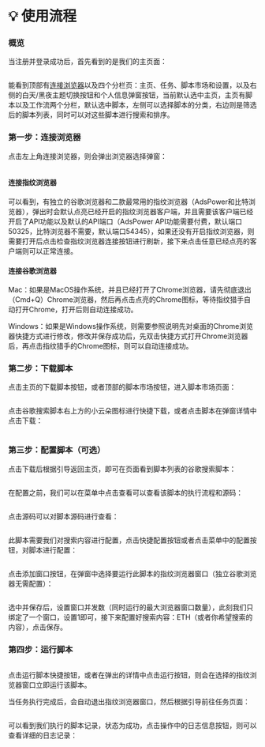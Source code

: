 # 💡 使用流程

### 概览

当注册并登录成功后，首先看到的是我们的主页面：

<figure><img src="../.gitbook/assets/WX20240308-235847@2x.png" alt=""><figcaption></figcaption></figure>

能看到顶部有[连接浏览器](shi-yong-liu-cheng.md#di-yi-bu-lian-jie-liu-lan-qi)以及四个分栏页：主页、任务、脚本市场和设置，以及右侧的白天/黑夜主题切换按钮和个人信息弹窗按钮，当前默认选中主页，主页有脚本以及工作流两个分栏，默认选中脚本，左侧可以选择脚本的分类，右边则是筛选后的脚本列表，同时可以对这些脚本进行搜索和排序。

### 第一步：连接浏览器

点击左上角连接浏览器，则会弹出浏览器选择弹窗：

<figure><img src="../.gitbook/assets/WX20240309-002758@2x.png" alt=""><figcaption></figcaption></figure>

#### 连接指纹浏览器

可以看到，有独立的谷歌浏览器和二款最常用的指纹浏览器（AdsPower和比特浏览器），弹出时会默认点亮已经开启的指纹浏览器客户端，并且需要该客户端已经开启了API功能以及默认的API端口（AdsPower API功能需要付费，默认端口50325，比特浏览器不需要，默认端口54345），如果还没有开启指纹浏览器，则需要打开后点击检查指纹浏览器连接按钮进行刷新，接下来点击任意已经点亮的客户端则可以正常连接。

#### 连接谷歌浏览器

Mac：如果是MacOS操作系统，并且已经打开了Chrome浏览器，请先彻底退出（Cmd+Q）Chrome浏览器，然后再点击点亮的Chrome图标，等待指纹猎手自动打开Chrome，打开后则自动连接成功。

Windows：如果是Windows操作系统，则需要参照说明先对桌面的Chrome浏览器快捷方式进行修改，修改并保存成功后，先双击快捷方式打开Chrome浏览器后，再点击指纹猎手的Chrome图标，则可以自动连接成功。

### 第二步：下载脚本

点击主页的下载脚本按钮，或者顶部的脚本市场按钮，进入脚本市场页面：



<figure><img src="../.gitbook/assets/WX20240309-112321@2x.png" alt=""><figcaption></figcaption></figure>

点击谷歌搜索脚本右上方的小云朵图标进行快捷下载，或者点击脚本在弹窗详情中点击下载：

<figure><img src="../.gitbook/assets/WX20240309-112758@2x.png" alt=""><figcaption></figcaption></figure>

### 第三步：配置脚本（可选）

点击下载后根据引导返回主页，即可在页面看到脚本列表的谷歌搜索脚本：

<figure><img src="../.gitbook/assets/WX20240309-114059@2x.png" alt=""><figcaption></figcaption></figure>

在配置之前，我们可以在菜单中点击查看可以查看该脚本的执行流程和源码：

<figure><img src="../.gitbook/assets/WX20240309-121802@2x.png" alt=""><figcaption></figcaption></figure>

点击源码可以对脚本源码进行查看：

<figure><img src="../.gitbook/assets/WX20240309-121855@2x.png" alt=""><figcaption></figcaption></figure>

此脚本需要我们对搜索内容进行配置，点击快捷配置按钮或者点击菜单中的配置按钮，对脚本进行配置：

<figure><img src="../.gitbook/assets/WX20240309-114247@2x.png" alt=""><figcaption></figcaption></figure>

点击添加窗口按钮，在弹窗中选择要运行此脚本的指纹浏览器窗口（独立谷歌浏览器无需配置）：

<figure><img src="../.gitbook/assets/WX20240309-114802@2x.png" alt=""><figcaption></figcaption></figure>

选中并保存后，设置窗口并发数（同时运行的最大浏览器窗口数量），此刻我们只绑定了一个窗口，设置1即可，接下来配置好搜索内容：ETH（或者你希望搜索的内容），点击保存。

### 第四步：运行脚本

<figure><img src="../.gitbook/assets/WX20240309-115248@2x.png" alt=""><figcaption></figcaption></figure>

点击运行脚本快捷按钮，或者在弹出的详情中点击运行按钮，则会在选择的指纹浏览器窗口立即运行该脚本。

当任务执行完成后，会自动退出指纹浏览器窗口，然后根据引导前往任务页面：

<figure><img src="../.gitbook/assets/WX20240309-115803@2x.png" alt=""><figcaption></figcaption></figure>

可以看到我们执行的脚本记录，状态为成功，点击操作中的日志信息按钮，则可以查看详细的日志记录：

<figure><img src="../.gitbook/assets/WX20240309-120357@2x.png" alt=""><figcaption></figcaption></figure>

